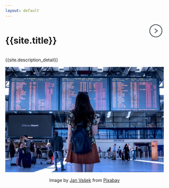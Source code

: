 ```yaml
---
layout: default
---
```

<div class="parent" style="display: inline-block;width: 100%;">
    <div class="header3" style="display: inline;float: left;width: 80%;">
        <h1 id="kaggle-airline-delay--cancellation-analysis">{{site.title}}</h1>
    </div>
    <div style="text-align: right;display: inline;cursor:pointer;float: right;right: -6px;" align="right"> 
        <a href="report"><img src="images/next-page.png" style="max-width: 50px"></a>
    </div>
</div>

{{site.description_detail}}

![](images/airport.jpg)
<center>Image by <a target="_blank" href="https://pixabay.com/users/JESHOOTS-com-264599/?utm_source=link-attribution&amp;utm_medium=referral&amp;utm_campaign=image&amp;utm_content=2373727">Jan Vašek</a> from <a href="https://pixabay.com/?utm_source=link-attribution&amp;utm_medium=referral&amp;utm_campaign=image&amp;utm_content=2373727">Pixabay</a></center>
